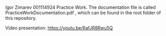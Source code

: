 Igor Zimarev 001114924 Practice Work. The documentation file is called PracticeWorkDocumentation.pdf , which can be found in the root folder of this repository.

Video presentation: https://youtu.be/6afJR8Rwu5Q
